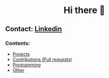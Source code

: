 <h1 align="center">Hi there 👋</h1>

## Contact: [Linkedin](https://www.linkedin.com/in/giuseppe-ferrara-link/)

### Contents:
  - [Projects](#projects)
  - [Contributions (Pull requests)](#contributions)
  - [Programming](#programming)
  - [Other](#other)
  




